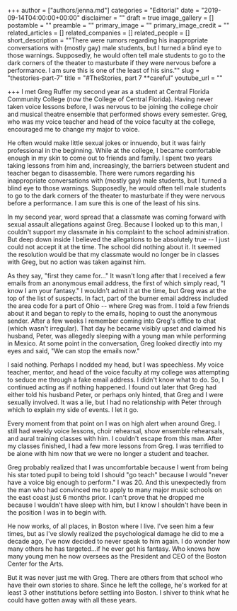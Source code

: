 +++
author = ["authors/jenna.md"]
categories = "Editorial"
date = "2019-09-14T04:00:00+00:00"
disclaimer = ""
draft = true
image_gallery = []
postamble = ""
preamble = ""
primary_image = ""
primary_image_credit = ""
related_articles = []
related_companies = []
related_people = []
short_description = "\"There were rumors regarding his inappropriate conversations with (mostly gay) male students, but I turned a blind eye to those warnings. Supposedly, he would often tell male students to go to the dark corners of the theater to masturbate if they were nervous before a performance. I am sure this is one of the least of his sins.\""
slug = "thestories-part-7"
title = "#TheStories, part 7 **careful"
youtube_url = ""

+++
I met Greg Ruffer my second year as a student at Central Florida Community College (now the College of Central Florida). Having never taken voice lessons before, I was nervous to be joining the college choir and musical theatre ensemble that performed shows every semester. Greg, who was my voice teacher and head of the voice faculty at the college, encouraged me to change my major to voice. 

He often would make little sexual jokes or innuendo, but it was fairly professional in the beginning. While at the college, I became comfortable enough in my skin to come out to friends and family. I spent two years taking lessons from him and, increasingly, the barriers between student and teacher began to disassemble. There were rumors regarding his inappropriate conversations with (mostly gay) male students, but I turned a blind eye to those warnings. Supposedly, he would often tell male students to go to the dark corners of the theater to masturbate if they were nervous before a performance. I am sure this is one of the least of his sins.

In my second year, word spread that a classmate was coming forward with sexual assault allegations against Greg. Because I looked up to this man, I couldn't support my classmate in his complaint to the school administration. But deep down inside I believed the allegations to be absolutely true -- I just could not accept it at the time. The school did nothing about it. It seemed the resolution would be that my classmate would no longer be in classes with Greg, but no action was taken against him.

As they say, "first they came for..." It wasn't long after that I received a few emails from an anonymous email address, the first of which simply read, "I know I am your fantasy." I wouldn't admit it at the time, but Greg was at the top of the list of suspects. In fact, part of the burner email address included the area code for a part of Ohio -- where Greg was from. I told a few friends about it and began to reply to the emails, hoping to oust the anonymous sender. After a few weeks I remember coming into Greg's office to chat (which wasn't irregular). That day he became visibly upset and claimed his husband, Peter, was allegedly sleeping with a young man while performing in Mexico. At some point in the conversation, Greg looked directly into my eyes and said, "We can stop the emails now." 

I said nothing. Perhaps I nodded my head, but I was speechless. My voice teacher, mentor, and head of the voice faculty at my college was attempting to seduce me through a fake email address. I didn't know what to do. So, I continued acting as if nothing happened. I found out later that Greg had either told his husband Peter, or perhaps only hinted, that Greg and I were sexually involved. It was a lie, but I had no relationship with Peter through which to explain my side of events. I let it go.

Every moment from that point on I was on high alert when around Greg. I still had weekly voice lessons, choir rehearsal, show ensemble rehearsals, and aural training classes with him. I couldn't escape from this man. After my classes finished, I had a few more lessons from Greg. I was terrified to be alone with him now that we were no longer a student and teacher.

Greg probably realized that I was uncomfortable because I went from being his star toted pupil to being told I should "go teach" because I would "never have a voice big enough to perform."  I was 20.  And this unexpectedly from the man who had convinced me to apply to many major music schools on the east coast just 6 months prior. I can't prove that he dropped me because I wouldn't have sleep with him, but I know I shouldn't have been in the position I was in to begin with.

He now works, of all places, in Boston where I live. I've seen him a few times, but as I've slowly realized the psychological damage he did to me a decade ago, I've now decided to never speak to him again. I do wonder how many others he has targeted...if he ever got his fantasy. Who knows how many young men he now oversees as the President and CEO of the Boston Center for the Arts.

But it was never just me with Greg. There are others from that school who have their own stories to share. Since he left the college, he's worked for at least 3 other institutions before settling into Boston. I shiver to think what he could have gotten away with all these years.